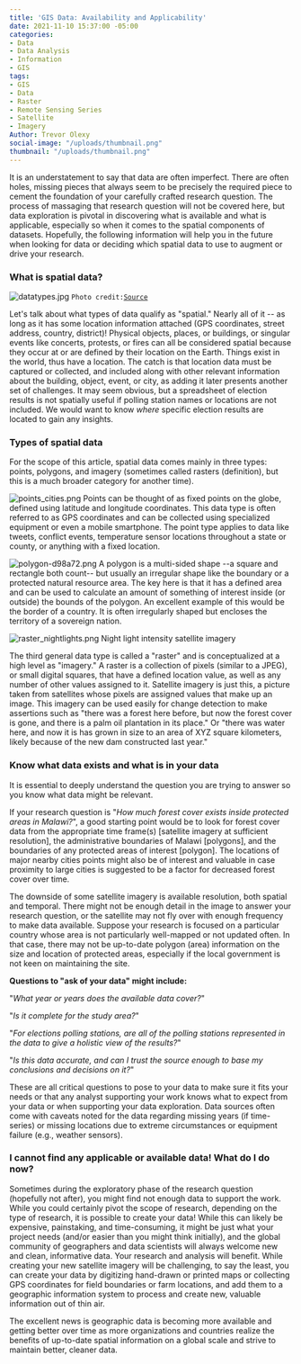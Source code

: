 ```yaml
---
title: 'GIS Data: Availability and Applicability'
date: 2021-11-10 15:37:00 -05:00
categories:
- Data
- Data Analysis
- Information
- GIS
tags:
- GIS
- Data
- Raster
- Remote Sensing Series
- Satellite
- Imagery
Author: Trevor Olexy
social-image: "/uploads/thumbnail.png"
thumbnail: "/uploads/thumbnail.png"
---
```


It is an understatement to say that data are often imperfect. There are often holes, missing pieces that always seem to be precisely the required piece to cement the foundation of your carefully crafted research question. The process of massaging that research question will not be covered here, but data exploration is pivotal in discovering what is available and what is applicable, especially so when it comes to the spatial components of datasets. Hopefully, the following information will help you in the future when looking for data or deciding which spatial data to use to augment or drive your research.

<!--more-->

### What is spatial data?

![datatypes.jpg](/uploads/datatypes.jpg)
`Photo credit:`[`Source`](https://saylordotorg.github.io/text_essentials-of-geographic-information-systems/s11-geospatial-analysis-i-vector-o.html)

Let's talk about what types of data qualify as "spatial." Nearly all of it -- as long as it has some location information attached (GPS coordinates, street address, country, district)! Physical objects, places, or buildings, or singular events like concerts, protests, or fires can all be considered spatial because they occur at or are defined by their location on the Earth. Things exist in the world, thus have a location. The catch is that location data must be captured or collected, and included along with other relevant information about the building, object, event, or city, as adding it later presents another set of challenges. It may seem obvious, but a spreadsheet of election results is not spatially useful if polling station names or locations are not included. We would want to know *where* specific election results are located to gain any insights.

### Types of spatial data

For the scope of this article, spatial data comes mainly in three types: points, polygons, and imagery (sometimes called rasters (definition), but this is a much broader category for another time).

![points_cities.png](/uploads/points_cities.png)
Points can be thought of as fixed points on the globe, defined using latitude and longitude coordinates. This data type is often referred to as GPS coordinates and can be collected using specialized equipment or even a mobile smartphone. The point type applies to data like tweets, conflict events, temperature sensor locations throughout a state or county, or anything with a fixed location.

![polygon-d98a72.png](/uploads/polygon-d98a72.png)
A polygon is a multi-sided shape --a square and rectangle both count-- but usually an irregular shape like the boundary or a protected natural resource area. The key here is that it has a defined area and can be used to calculate an amount of something of interest inside (or outside) the bounds of the polygon. An excellent example of this would be the border of a country. It is often irregularly shaped but encloses the territory of a sovereign nation.

![raster_nightlights.png](/uploads/raster_nightlights.png)
Night light intensity satellite imagery

The third general data type is called a "raster" and  is conceptualized at a high level as "imagery." A raster is a collection of pixels (similar to a JPEG), or small digital squares, that have a defined location value, as well as any number of other values assigned to it. Satellite imagery is just this, a picture taken from satellites whose pixels are assigned values that make up an image. This imagery can be used easily for change detection to make assertions such as "there was a forest here before, but now the forest cover is gone, and there is a palm oil plantation in its place." Or "there was water here, and now it is has grown in size to an area of XYZ square kilometers, likely because of the new dam constructed last year."

### Know what data exists and what is in your data

It is essential to deeply understand the question you are trying to answer so you know what data might be relevant.

If your research question is "*How much forest cover exists inside protected areas in Malawi?*", a good starting point would be to look for forest cover data from the appropriate time frame(s) \[satellite imagery at sufficient resolution\], the administrative boundaries of Malawi \[polygons\], and the boundaries of any protected areas of interest \[polygon\]. The locations of major nearby cities points might also be of interest and valuable in case proximity to large cities is suggested to be a factor for decreased forest cover over time.

The downside of some satellite imagery is available resolution, both spatial and temporal. There might not be enough detail in the image to answer your research question, or the satellite may not fly over with enough frequency to make data available. Suppose your research is focused on a particular country whose area is not particularly well-mapped or not updated often. In that case, there may not be up-to-date polygon (area) information on the size and location of protected areas, especially if the local government is not keen on maintaining the site.

**Questions to "ask of your data" might include:**

"*What year or years does the available data cover?*"

"*Is it complete for the study area?*"

"*For elections polling stations, are all of the polling stations represented in the data to give a holistic view of the results?*"

"*Is this data accurate, and can I trust the source enough to base my conclusions and decisions on it?*"

These are all critical questions to pose to your data to make sure it fits your needs or that any analyst supporting your work knows what to expect from your data or when supporting your data exploration. Data sources often come with caveats noted for the data regarding missing years (if time-series) or missing locations due to extreme circumstances or equipment failure (e.g., weather sensors).

### I cannot find any applicable or available data! What do I do now?

Sometimes during the exploratory phase of the research question (hopefully not after), you might find not enough data to support the work. While you could certainly pivot the scope of research, depending on the type of research, it is possible to create your data! While this can likely be expensive, painstaking, and time-consuming, it might be just what your project needs (and/or easier than you might think initially), and the global community of geographers and data scientists will always welcome new and clean, informative data. Your research and analysis will benefit. While creating your new satellite imagery will be challenging, to say the least, you can create your data by digitizing hand-drawn or printed maps or collecting GPS coordinates for field boundaries or farm locations, and add them to a geographic information system to process and create new, valuable information out of thin air.

The excellent news is geographic data is becoming more available and getting better over time as more organizations and countries realize the benefits of up-to-date spatial information on a global scale and strive to maintain better, cleaner data.